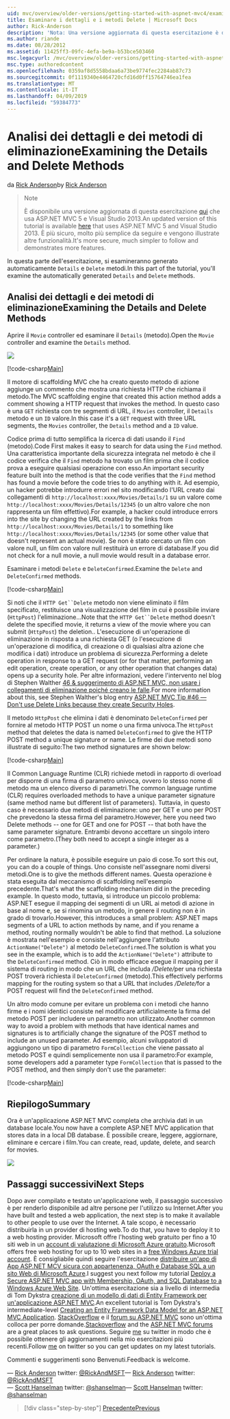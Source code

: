 ```yaml
---
uid: mvc/overview/older-versions/getting-started-with-aspnet-mvc4/examining-the-details-and-delete-methods
title: Esaminare i dettagli e i metodi Delete | Microsoft Docs
author: Rick-Anderson
description: 'Nota: Una versione aggiornata di questa esercitazione è disponibile qui che usa ASP.NET MVC 5 e Visual Studio 2013. È più sicuro e molto più semplice da seguire e demo...'
ms.author: riande
ms.date: 08/28/2012
ms.assetid: 11425ff3-09fc-4efa-be9a-b53bce503460
msc.legacyurl: /mvc/overview/older-versions/getting-started-with-aspnet-mvc4/examining-the-details-and-delete-methods
msc.type: authoredcontent
ms.openlocfilehash: 0359af8d5558bdaa6a73be9774fec2284ab87c73
ms.sourcegitcommit: 0f1119340e4464720cfd16d0ff15764746ea1fea
ms.translationtype: MT
ms.contentlocale: it-IT
ms.lasthandoff: 04/09/2019
ms.locfileid: "59384773"
---
```

# <a name="examining-the-details-and-delete-methods"></a><span data-ttu-id="e84b0-104">Analisi dei dettagli e dei metodi di eliminazione</span><span class="sxs-lookup"><span data-stu-id="e84b0-104">Examining the Details and Delete Methods</span></span>

<span data-ttu-id="e84b0-105">da [Rick Anderson]((https://twitter.com/RickAndMSFT))</span><span class="sxs-lookup"><span data-stu-id="e84b0-105">by [Rick Anderson]((https://twitter.com/RickAndMSFT))</span></span>

> > [!NOTE]
> > <span data-ttu-id="e84b0-106">È disponibile una versione aggiornata di questa esercitazione [qui](../../getting-started/introduction/getting-started.md) che usa ASP.NET MVC 5 e Visual Studio 2013.</span><span class="sxs-lookup"><span data-stu-id="e84b0-106">An updated version of this tutorial is available [here](../../getting-started/introduction/getting-started.md) that uses ASP.NET MVC 5 and Visual Studio 2013.</span></span> <span data-ttu-id="e84b0-107">È più sicuro, molto più semplice da seguire e vengono illustrate altre funzionalità.</span><span class="sxs-lookup"><span data-stu-id="e84b0-107">It's more secure, much simpler to follow and demonstrates more features.</span></span>


<span data-ttu-id="e84b0-108">In questa parte dell'esercitazione, si esamineranno generato automaticamente `Details` e `Delete` metodi.</span><span class="sxs-lookup"><span data-stu-id="e84b0-108">In this part of the tutorial, you'll examine the automatically generated `Details` and `Delete` methods.</span></span>

## <a name="examining-the-details-and-delete-methods"></a><span data-ttu-id="e84b0-109">Analisi dei dettagli e dei metodi di eliminazione</span><span class="sxs-lookup"><span data-stu-id="e84b0-109">Examining the Details and Delete Methods</span></span>

<span data-ttu-id="e84b0-110">Aprire il `Movie` controller ed esaminare il `Details` (metodo).</span><span class="sxs-lookup"><span data-stu-id="e84b0-110">Open the `Movie` controller and examine the `Details` method.</span></span>

![](examining-the-details-and-delete-methods/_static/image1.png)

[!code-csharp[Main](examining-the-details-and-delete-methods/samples/sample1.cs)]

<span data-ttu-id="e84b0-111">Il motore di scaffolding MVC che ha creato questo metodo di azione aggiunge un commento che mostra una richiesta HTTP che richiama il metodo.</span><span class="sxs-lookup"><span data-stu-id="e84b0-111">The MVC scaffolding engine that created this action method adds a comment showing a HTTP request that invokes the method.</span></span> <span data-ttu-id="e84b0-112">In questo caso è una `GET` richiesta con tre segmenti di URL, il `Movies` controller, il `Details` metodo e un `ID` valore.</span><span class="sxs-lookup"><span data-stu-id="e84b0-112">In this case it's a `GET` request with three URL segments, the `Movies` controller, the `Details` method and a `ID` value.</span></span>

<span data-ttu-id="e84b0-113">Codice prima di tutto semplifica la ricerca di dati usando il `Find` (metodo).</span><span class="sxs-lookup"><span data-stu-id="e84b0-113">Code First makes it easy to search for data using the `Find` method.</span></span> <span data-ttu-id="e84b0-114">Una caratteristica importante della sicurezza integrata nel metodo è che il codice verifica che il `Find` metodo ha trovato un film prima che il codice prova a eseguire qualsiasi operazione con esso.</span><span class="sxs-lookup"><span data-stu-id="e84b0-114">An important security feature built into the method is that the code verifies that the `Find` method has found a movie before the code tries to do anything with it.</span></span> <span data-ttu-id="e84b0-115">Ad esempio, un hacker potrebbe introdurre errori nel sito modificando l'URL creato dai collegamenti di `http://localhost:xxxx/Movies/Details/1` su un valore come `http://localhost:xxxx/Movies/Details/12345` (o un altro valore che non rappresenta un film effettivo).</span><span class="sxs-lookup"><span data-stu-id="e84b0-115">For example, a hacker could introduce errors into the site by changing the URL created by the links from `http://localhost:xxxx/Movies/Details/1` to something like `http://localhost:xxxx/Movies/Details/12345` (or some other value that doesn't represent an actual movie).</span></span> <span data-ttu-id="e84b0-116">Se non è stato cercato un film con valore null, un film con valore null restituirà un errore di database.</span><span class="sxs-lookup"><span data-stu-id="e84b0-116">If you did not check for a null movie, a null movie would result in a database error.</span></span>

<span data-ttu-id="e84b0-117">Esaminare i metodi `Delete` e `DeleteConfirmed`.</span><span class="sxs-lookup"><span data-stu-id="e84b0-117">Examine the `Delete` and `DeleteConfirmed` methods.</span></span>

[!code-csharp[Main](examining-the-details-and-delete-methods/samples/sample2.cs?highlight=17)]

<span data-ttu-id="e84b0-118">Si noti che il `HTTP Get``Delete` metodo non viene eliminato il film specificato, restituisce una visualizzazione del film in cui è possibile inviare (`HttpPost`) l'eliminazione...</span><span class="sxs-lookup"><span data-stu-id="e84b0-118">Note that the `HTTP Get``Delete` method doesn't delete the specified movie, it returns a view of the movie where you can submit (`HttpPost`) the deletion..</span></span> <span data-ttu-id="e84b0-119">L'esecuzione di un'operazione di eliminazione in risposta a una richiesta GET (o l'esecuzione di un'operazione di modifica, di creazione o di qualsiasi altra azione che modifica i dati) introduce un problema di sicurezza.</span><span class="sxs-lookup"><span data-stu-id="e84b0-119">Performing a delete operation in response to a GET request (or for that matter, performing an edit operation, create operation, or any other operation that changes data) opens up a security hole.</span></span> <span data-ttu-id="e84b0-120">Per altre informazioni, vedere l'intervento nel blog di Stephen Walther [46 & suggerimento di ASP.NET MVC, non usare i collegamenti di eliminazione poiché creano le falle](http://stephenwalther.com/blog/archive/2009/01/21/asp.net-mvc-tip-46-ndash-donrsquot-use-delete-links-because.aspx).</span><span class="sxs-lookup"><span data-stu-id="e84b0-120">For more information about this, see Stephen Walther's blog entry [ASP.NET MVC Tip #46 — Don't use Delete Links because they create Security Holes](http://stephenwalther.com/blog/archive/2009/01/21/asp.net-mvc-tip-46-ndash-donrsquot-use-delete-links-because.aspx).</span></span>

<span data-ttu-id="e84b0-121">Il metodo `HttpPost` che elimina i dati è denominato `DeleteConfirmed` per fornire al metodo HTTP POST un nome o una firma univoca.</span><span class="sxs-lookup"><span data-stu-id="e84b0-121">The `HttpPost` method that deletes the data is named `DeleteConfirmed` to give the HTTP POST method a unique signature or name.</span></span> <span data-ttu-id="e84b0-122">Le firme dei due metodi sono illustrate di seguito:</span><span class="sxs-lookup"><span data-stu-id="e84b0-122">The two method signatures are shown below:</span></span>

[!code-csharp[Main](examining-the-details-and-delete-methods/samples/sample3.cs)]

<span data-ttu-id="e84b0-123">Il Common Language Runtime (CLR) richiede metodi in rapporto di overload per disporre di una firma di parametro univoca, ovvero lo stesso nome di metodo ma un elenco diverso di parametri.</span><span class="sxs-lookup"><span data-stu-id="e84b0-123">The common language runtime (CLR) requires overloaded methods to have a unique parameter signature (same method name but different list of parameters).</span></span> <span data-ttu-id="e84b0-124">Tuttavia, in questo caso è necessario due metodi di eliminazione: uno per GET e uno per POST che prevedono la stessa firma del parametro.</span><span class="sxs-lookup"><span data-stu-id="e84b0-124">However, here you need two Delete methods -- one for GET and one for POST -- that both have the same parameter signature.</span></span> <span data-ttu-id="e84b0-125">Entrambi devono accettare un singolo intero come parametro.</span><span class="sxs-lookup"><span data-stu-id="e84b0-125">(They both need to accept a single integer as a parameter.)</span></span>

<span data-ttu-id="e84b0-126">Per ordinare la natura, è possibile eseguire un paio di cose.</span><span class="sxs-lookup"><span data-stu-id="e84b0-126">To sort this out, you can do a couple of things.</span></span> <span data-ttu-id="e84b0-127">Uno consiste nell'assegnare nomi diversi metodi.</span><span class="sxs-lookup"><span data-stu-id="e84b0-127">One is to give the methods different names.</span></span> <span data-ttu-id="e84b0-128">Questa operazione è stata eseguita dal meccanismo di scaffolding nell'esempio precedente.</span><span class="sxs-lookup"><span data-stu-id="e84b0-128">That's what the scaffolding mechanism did in the preceding example.</span></span> <span data-ttu-id="e84b0-129">In questo modo, tuttavia, si introduce un piccolo problema: ASP.NET esegue il mapping dei segmenti di un URL ai metodi di azione in base al nome e, se si rinomina un metodo, in genere il routing non è in grado di trovarlo.</span><span class="sxs-lookup"><span data-stu-id="e84b0-129">However, this introduces a small problem: ASP.NET maps segments of a URL to action methods by name, and if you rename a method, routing normally wouldn't be able to find that method.</span></span> <span data-ttu-id="e84b0-130">La soluzione è mostrata nell'esempio e consiste nell'aggiungere l'attributo `ActionName("Delete")` al metodo `DeleteConfirmed`.</span><span class="sxs-lookup"><span data-stu-id="e84b0-130">The solution is what you see in the example, which is to add the `ActionName("Delete")` attribute to the `DeleteConfirmed` method.</span></span> <span data-ttu-id="e84b0-131">Ciò in modo efficace esegue il mapping per il sistema di routing in modo che un URL che includa <em>/Delete/</em>per una richiesta POST troverà richiesta il `DeleteConfirmed` (metodo).</span><span class="sxs-lookup"><span data-stu-id="e84b0-131">This effectively performs mapping for the routing system so that a URL that includes <em>/Delete/</em>for a POST request will find the `DeleteConfirmed` method.</span></span>

<span data-ttu-id="e84b0-132">Un altro modo comune per evitare un problema con i metodi che hanno firme e i nomi identici consiste nel modificare artificialmente la firma del metodo POST per includere un parametro non utilizzato.</span><span class="sxs-lookup"><span data-stu-id="e84b0-132">Another common way to avoid a problem with methods that have identical names and signatures is to artificially change the signature of the POST method to include an unused parameter.</span></span> <span data-ttu-id="e84b0-133">Ad esempio, alcuni sviluppatori di aggiungono un tipo di parametro `FormCollection` che viene passato al metodo POST e quindi semplicemente non usa il parametro:</span><span class="sxs-lookup"><span data-stu-id="e84b0-133">For example, some developers add a parameter type `FormCollection` that is passed to the POST method, and then simply don't use the parameter:</span></span>

[!code-csharp[Main](examining-the-details-and-delete-methods/samples/sample4.cs)]

## <a name="summary"></a><span data-ttu-id="e84b0-134">Riepilogo</span><span class="sxs-lookup"><span data-stu-id="e84b0-134">Summary</span></span>

<span data-ttu-id="e84b0-135">Ora è un'applicazione ASP.NET MVC completa che archivia dati in un database locale.</span><span class="sxs-lookup"><span data-stu-id="e84b0-135">You now have a complete ASP.NET MVC application that stores data in a local DB database.</span></span> <span data-ttu-id="e84b0-136">È possibile creare, leggere, aggiornare, eliminare e cercare i film.</span><span class="sxs-lookup"><span data-stu-id="e84b0-136">You can create, read, update, delete, and search for movies.</span></span>

![](examining-the-details-and-delete-methods/_static/image2.png)

## <a name="next-steps"></a><span data-ttu-id="e84b0-137">Passaggi successivi</span><span class="sxs-lookup"><span data-stu-id="e84b0-137">Next Steps</span></span>

<span data-ttu-id="e84b0-138">Dopo aver compilato e testato un'applicazione web, il passaggio successivo è per renderlo disponibile ad altre persone per l'utilizzo su Internet.</span><span class="sxs-lookup"><span data-stu-id="e84b0-138">After you have built and tested a web application, the next step is to make it available to other people to use over the Internet.</span></span> <span data-ttu-id="e84b0-139">A tale scopo, è necessario distribuirla in un provider di hosting web.</span><span class="sxs-lookup"><span data-stu-id="e84b0-139">To do that, you have to deploy it to a web hosting provider.</span></span> <span data-ttu-id="e84b0-140">Microsoft offre l'hosting web gratuito per fino a 10 siti web in un [account di valutazione di Microsoft Azure gratuito](https://www.windowsazure.com/pricing/free-trial/?WT.mc_id=A443DD604).</span><span class="sxs-lookup"><span data-stu-id="e84b0-140">Microsoft offers free web hosting for up to 10 web sites in a [free Windows Azure trial account](https://www.windowsazure.com/pricing/free-trial/?WT.mc_id=A443DD604).</span></span> <span data-ttu-id="e84b0-141">È consigliabile quindi seguire l'esercitazione [distribuire un'app di App ASP.NET MCV sicura con appartenenza, OAuth e Database SQL a un sito Web di Microsoft Azure](https://docs.microsoft.com/aspnet/core/security/authorization/secure-data).</span><span class="sxs-lookup"><span data-stu-id="e84b0-141">I suggest you next follow my tutorial [Deploy a Secure ASP.NET MVC app with Membership, OAuth, and SQL Database to a Windows Azure Web Site](https://docs.microsoft.com/aspnet/core/security/authorization/secure-data).</span></span> <span data-ttu-id="e84b0-142">Un'ottima esercitazione sia a livello di intermedia di Tom Dykstra [creazione di un modello di dati di Entity Framework per un'applicazione ASP.NET MVC](../../getting-started/getting-started-with-ef-using-mvc/creating-an-entity-framework-data-model-for-an-asp-net-mvc-application.md).</span><span class="sxs-lookup"><span data-stu-id="e84b0-142">An excellent tutorial is Tom Dykstra's intermediate-level [Creating an Entity Framework Data Model for an ASP.NET MVC Application](../../getting-started/getting-started-with-ef-using-mvc/creating-an-entity-framework-data-model-for-an-asp-net-mvc-application.md).</span></span> <span data-ttu-id="e84b0-143">[StackOverflow](http://stackoverflow.com/help) e il [forum su ASP.NET MVC](https://forums.asp.net/1146.aspx) sono un'ottima colloca per porre domande.</span><span class="sxs-lookup"><span data-stu-id="e84b0-143">[Stackoverflow](http://stackoverflow.com/help) and the [ASP.NET MVC forums](https://forums.asp.net/1146.aspx) are a great places to ask questions.</span></span> <span data-ttu-id="e84b0-144">Seguire [me](https://twitter.com/RickAndMSFT) su twitter in modo che è possibile ottenere gli aggiornamenti nella mio esercitazioni più recenti.</span><span class="sxs-lookup"><span data-stu-id="e84b0-144">Follow [me](https://twitter.com/RickAndMSFT) on twitter so you can get updates on my latest tutorials.</span></span>

<span data-ttu-id="e84b0-145">Commenti e suggerimenti sono Benvenuti.</span><span class="sxs-lookup"><span data-stu-id="e84b0-145">Feedback is welcome.</span></span>

<span data-ttu-id="e84b0-146">— [Rick Anderson](https://blogs.msdn.com/rickAndy) twitter: [@RickAndMSFT](https://twitter.com/RickAndMSFT)</span><span class="sxs-lookup"><span data-stu-id="e84b0-146">— [Rick Anderson](https://blogs.msdn.com/rickAndy) twitter: [@RickAndMSFT](https://twitter.com/RickAndMSFT)</span></span>  
<span data-ttu-id="e84b0-147">— [Scott Hanselman](http://www.hanselman.com/blog/) twitter: [@shanselman](https://twitter.com/shanselman)</span><span class="sxs-lookup"><span data-stu-id="e84b0-147">— [Scott Hanselman](http://www.hanselman.com/blog/) twitter: [@shanselman](https://twitter.com/shanselman)</span></span>

> [!div class="step-by-step"]
> [<span data-ttu-id="e84b0-148">Precedente</span><span class="sxs-lookup"><span data-stu-id="e84b0-148">Previous</span></span>](adding-validation-to-the-model.md)
